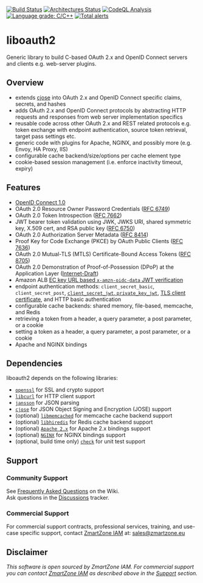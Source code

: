 [![Build Status](https://github.com/zmartzone/liboauth2/actions/workflows/build.yml/badge.svg)](https://github.com/zmartzone/liboauth2/actions/workflows/build.yml)
[![Architectures Status](https://github.com/zmartzone/liboauth2/actions/workflows/archs.yml/badge.svg)](https://github.com/zmartzone/liboauth2/actions/workflows/archs.yml)
[![CodeQL Analysis](https://github.com/zmartzone/liboauth2/actions/workflows/codeql-analysis.yml/badge.svg)](https://github.com/zmartzone/liboauth2/actions/workflows/codeql-analysis.yml)
[![Language grade: C/C++](https://img.shields.io/lgtm/grade/cpp/g/zmartzone/liboauth2.svg?logo=lgtm&logoWidth=18)](https://lgtm.com/projects/g/zmartzone/liboauth2/context:cpp)
[![Total alerts](https://img.shields.io/lgtm/alerts/g/zmartzone/liboauth2.svg?logo=lgtm&logoWidth=18)](https://lgtm.com/projects/g/zmartzone/liboauth2/alerts/)

# liboauth2
Generic library to build C-based OAuth 2.x and OpenID Connect servers and clients e.g. web-server plugins.

## Overview
- extends [cjose](https://github.com/cisco/cjose) into OAuth 2.x and OpenID Connect specific claims, secrets, and hashes
- adds OAuth 2.x and OpenID Connect protocols by abstracting HTTP requests and responses from web server implementation specifics
- reusable code across other OAuth 2.x and REST related protocols
  e.g. token exchange with endpoint authentication, source token retrieval, target pass settings etc.
- generic code with plugins for Apache, NGINX, and possibly more (e.g. Envoy, HA Proxy, IIS)
- configurable cache backend/size/options per cache element type
- cookie-based session management (i.e. enforce inactivity timeout, expiry)

## Features
- [OpenID Connect 1.0](https://openid.net/specs/openid-connect-core-1_0.html)
- OAuth 2.0 Resource Owner Password Credentials ([RFC 6749](https://tools.ietf.org/html/rfc6749#section-4.3))
- OAuth 2.0 Token Introspection ([RFC 7662](https://tools.ietf.org/html/rfc7662))
- JWT bearer token validation using JWK, JWKS URI, shared symmetric key, X.509 cert, and RSA public key ([RFC 6750](https://tools.ietf.org/html/rfc6750))
- OAuth 2.0 Authorization Server Metadata ([RFC 8414](https://tools.ietf.org/html/rfc8414))
- Proof Key for Code Exchange (PKCE) by OAuth Public Clients ([RFC 7636](https://tools.ietf.org/html/rfc7636))
- OAuth 2.0 Mutual-TLS (MTLS) Certificate-Bound Access Tokens  ([RFC 8705](https://tools.ietf.org/html/rfc8705))
- OAuth 2.0 Demonstration of Proof-of-Possession (DPoP) at the Application Layer ([Internet-Draft](https://tools.ietf.org/html/draft-ietf-oauth-dpop))
- Amazon ALB [EC key URL based `x-amzn-oidc-data` JWT verification](https://docs.aws.amazon.com/elasticloadbalancing/latest/application/listener-authenticate-users.html)
- endpoint authentication methods: `client_secret_basic`, `client_secret_post`, [`client_secret_jwt`, `private_key_jwt`](https://tools.ietf.org/html/rfc7523), [TLS client certificate](https://tools.ietf.org/id/draft-ietf-oauth-mtls), and HTTP basic authentication
- configurable cache backends: shared memory, file-based, memcache, and Redis
- retrieving a token from a header, a query parameter, a post parameter, or a cookie
- setting a token as a header, a query parameter, a post parameter, or a cookie
- Apache and NGINX bindings

## Dependencies

liboauth2 depends on the following libraries:
- [`openssl`](https://www.openssl.org/) for SSL and crypto support
- [`libcurl`](https://curl.haxx.se/libcurl/) for HTTP client support
- [`jansson`](http://www.digip.org/jansson/) for JSON parsing
- [`cjose`](https://github.com/cisco/cjose) for JSON Object Signing and Encryption (JOSE) support
- (optional) [`libmemcached`](https://libmemcached.org) for memcache cache backend support
- (optional) [`libhiredis`](https://github.com/redis/hiredis) for Redis cache backend support
- (optional) [`Apache 2.x`](https://httpd.apache.org/) for Apache 2.x bindings support
- (optional) [`NGINX`](https://nginx.org) for NGINX bindings support
- (optional, build time only) [`check`](https://libcheck.github.io/check/) for unit test support

## Support

### Community Support
See [Frequently Asked Questions](https://github.com/zmartzone/liboauth2/wiki) on the Wiki.  
Ask questions in the [Discussions](https://github.com/zmartzone/liboauth2/discussions) tracker.

### Commercial Support
For commercial support contracts, professional services, training, and use-case specific support, contact [ZmartZone IAM](https://www.zmartzone.eu) at:
[sales@zmartzone.eu](mailto:sales@zmartzone.eu)

Disclaimer
----------
*This software is open sourced by ZmartZone IAM. For commercial support
you can contact [ZmartZone IAM](https://www.zmartzone.eu) as described above in the [Support](#support) section.*
